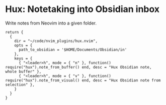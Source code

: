 # Hux: Notetaking into Obsidian inbox
Write notes from Neovim into a given folder.

```
return {
  {
    dir = "~/code/nvim_plugins/hux.nvim",
    opts = {
      path_to_obsidian = '$HOME/Documents/Obsidian/in'
    },
    keys = {
      { "<leader>h", mode = { "n" }, function() require("hux").note_from_buffer() end, desc = "Hux Obsidian note, whole buffer" },
      { "<leader>h", mode = { "v" }, function() require("hux").note_from_visual() end, desc = "Hux Obsidian note from selection" },
    }
  }
}
```
